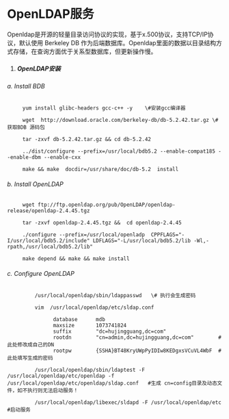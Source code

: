# OpenLDAP服务

Openldap是开源的轻量目录访问协议的实现，基于x.500协议，支持TCP/IP协议，默认使用 Berkeley DB 作为后端数据库。Openldap里面的数据以目录结构方式存储，在查询方面优于关系型数据库，但更新操作慢。

1. ##### OpenLDAP安装

###### a.  Install  BDB

```
     yum install glibc-headers gcc-c++ -y    \#安装gcc编译器

     wget  http://download.oracle.com/berkeley-db/db-5.2.42.tar.gz \#获取BDB 源码包

     tar -zxvf db-5.2.42.tar.gz && cd db-5.2.42

     ../dist/configure --prefix=/usr/local/bdb5.2 --enable-compat185 --enable-dbm --enable-cxx 

     make && make  docdir=/usr/share/doc/db-5.2  install
```

###### b. Install OpenLDAP

```
     wget ftp://ftp.openldap.org/pub/OpenLDAP/openldap-release/openldap-2.4.45.tgz 

     tar -zxvf openldap-2.4.45.tgz &&  cd openldap-2.4.45

     ./configure --prefix=/usr/local/openladp  CPPFLAGS="-I/usr/local/bdb5.2/include" LDFLAGS="-L/usr/local/bdb5.2/lib -Wl,-rpath,/usr/local/bdb5.2/lib"

     make depend && make && make install
```

###### c. Configure OpenLDAP

```
         /usr/local/openldap/sbin/ldappasswd   \# 执行会生成密码 

         vim  /usr/local/openldap/etc/sldap.conf

               database      mdb
               maxsize       1073741824
               suffix        "dc=hujingguang,dc=com"
               rootdn        "cn=admin,dc=hujingguang,dc=com"        #此处修改成自己的DN
               rootpw        {SSHA}BT48KryUWpPyIDIw8KEDgxsVCuVL4WbF  # 此处填写生成的密码

         /usr/local/openldap/sbin/ldaptest -F /usr/local/openldap/etc/openldap -f /usr/local/openldap/etc/openldap/sldap.conf   #生成 cn=config目录及动态文件，如不执行则无法启动服务！
         
         /usr/local/openldap/libexec/sldapd -F /usr/local/openldap/etc  #启动服务
```



